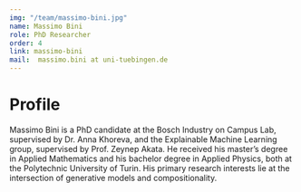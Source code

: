 ```yaml
---
img: "/team/massimo-bini.jpg"
name: Massimo Bini
role: PhD Researcher
order: 4
link: massimo-bini
mail:  massimo.bini at uni-tuebingen.de
---
```


# Profile
Massimo Bini is a PhD candidate at the Bosch Industry on Campus Lab, supervised by Dr. Anna Khoreva, and the Explainable Machine Learning group, supervised by Prof. Zeynep Akata. He received his master’s degree in Applied Mathematics and his bachelor degree in Applied Physics, both at the Polytechnic University of Turin.
His primary research interests lie at the intersection of generative models and compositionality.


